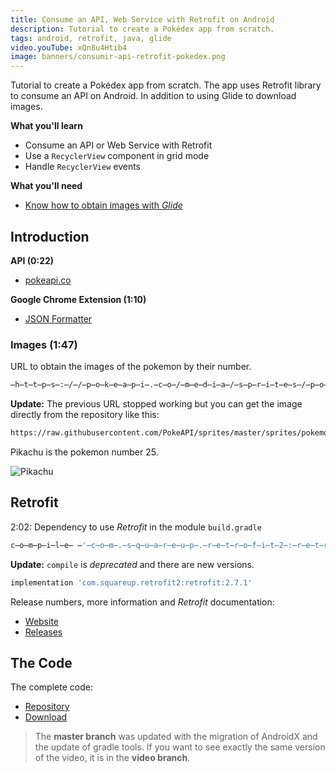 ```yaml
---
title: Consume an API, Web Service with Retrofit on Android
description: Tutorial to create a Pokédex app from scratch.
tags: android, retrofit, java, glide
video.youTube: xQn8u4Htib4
image: banners/consumir-api-retrofit-pokedex.png
---
```


Tutorial to create a Pokédex app from scratch. The app uses Retrofit library to consume an API on Android. In addition to using Glide to download images.

__What you'll learn__

* Consume an API or Web Service with Retrofit
* Use a `RecyclerView` component in grid mode
* Handle `RecyclerView` events

__What you'll need__

* [Know how to obtain images with _Glide_](/videos/android/descargar-imagenes-glide/)

## Introduction

__API (0:22)__

* [pokeapi.co](https://pokeapi.co/)

__Google Chrome Extension (1:10)__

* [JSON Formatter](https://chrome.google.com/webstore/detail/json-formatter/bcjindcccaagfpapjjmafapmmgkkhgoa)

### Images (1:47)

URL to obtain the images of the pokemon by their number.

```html
̶h̶t̶t̶p̶s̶:̶/̶/̶p̶o̶k̶e̶a̶p̶i̶.̶c̶o̶/̶m̶e̶d̶i̶a̶/̶s̶p̶r̶i̶t̶e̶s̶/̶p̶o̶k̶e̶m̶o̶n̶/̶2̶5̶.̶p̶n̶g̶
```

__Update:__ The previous URL stopped working but you can get the image directly from the repository like this:

```html
https://raw.githubusercontent.com/PokeAPI/sprites/master/sprites/pokemon/25.png
```

Pikachu is the pokemon number 25.

![Pikachu](https://raw.githubusercontent.com/PokeAPI/sprites/master/sprites/pokemon/25.png)

## Retrofit

2:02: Dependency to use *Retrofit* in the module `build.gradle`

```groovy
c̶o̶m̶p̶i̶l̶e̶ ̶'̶c̶o̶m̶.̶s̶q̶u̶a̶r̶e̶u̶p̶.̶r̶e̶t̶r̶o̶f̶i̶t̶2̶:̶r̶e̶t̶r̶o̶f̶i̶t̶:̶2̶.̶1̶.̶0̶'̶
```

__Update:__ `compile` is _deprecated_ and there are new versions.

```groovy
implementation 'com.squareup.retrofit2:retrofit:2.7.1'
```

Release numbers, more information and _Retrofit_ documentation:

* [Website](http://square.github.io/retrofit/)
* [Releases](https://github.com/square/retrofit/releases)

## The Code

The complete code:

* [Repository](https://github.com/alvareztech/Pokedex)
* [Download](https://github.com/alvareztech/Pokedex/archive/master.zip)

> The __master branch__ was updated with the migration of AndroidX and the update of gradle tools. If you want to see exactly the same version of the video, it is in the __video branch__.
